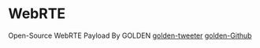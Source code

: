 # WebRTE
Open-Source WebRTE Payload By GOLDEN
[golden-tweeter](https://twitter.com/goldfitzgerald?s=20&t=_xMQWve3peNF_JvyrVagkA)
[golden-Github](https://github.com/jogolden)
